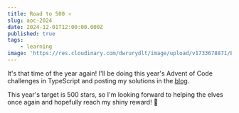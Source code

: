 ```yaml
---
title: Road to 500 ⭐
slug: aoc-2024
date: 2024-12-01T12:00:00.000Z
published: true
tags:
    - learning
image: 'https://res.cloudinary.com/dwrurydlt/image/upload/v1733678871/Blog/aoc_k6dkti.webp'
---
```


It's that time of the year again! I'll be doing this year's Advent of Code challenges in TypeScript and posting my solutions
in the [blog](/blog/categories/advent-of-code).

This year's target is 500 stars, so I'm looking forward to helping the elves once again and hopefully reach my shiny reward! 🤩
